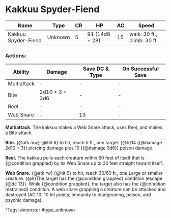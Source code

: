 # Kakkuu Spyder-Fiend

| Name | Type | CR | HP | AC | Speed |
|------|------|----|----|----|-------|
| Kakkuu Spyder-Fiend | Unknown | 5 | 91 (14d8 + 28) | 15 | walk: 30 ft., climb: 30 ft. |

### Actions:

| Ability | Damage | Save DC & Type | On Successful Save |
|---------|--------|----------------|--------------------|
| Multiattack | - | - | - |
| Bite | 2d10 + 3 + 3d6 | - | - |
| Reel | - | - | - |
| Web Snare | - | 13 | - |


**Multiattack.** The kakkuu makes a Web Snare attack, uses Reel, and makes a Bite attack.

**Bite.** {@atk mw} {@hit 6} to hit, reach 5 ft., one target. {@h}14 ({@damage 2d10 + 3}) piercing damage plus 10 ({@damage 3d6}) poison damage.

**Reel.** The kakkuu pulls each creature within 60 feet of itself that is {@condition grappled} by its Web Snare up to 30 feet straight toward itself.

**Web Snare.** {@atk rw} {@hit 6} to hit, reach 30/60 ft., one Large or smaller creature. {@h}The target has the {@condition grappled} condition (escape {@dc 13}). While {@condition grappled}, the target also has the {@condition restrained} condition. A web snare grappling a creature can be attacked and destroyed (AC 10; 10 hit points; immunity to bludgeoning, poison, and psychic damage).

^Tags: #monster #type_unknown